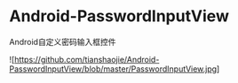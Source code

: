 # Android-PasswordInputView

  Android自定义密码输入框控件

![https://github.com/tianshaojie/Android-PasswordInputView/blob/master/PasswordInputView.jpg]
